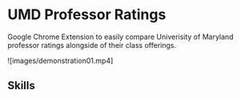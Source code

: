 # UMD Professor Ratings

Google Chrome Extension to easily compare Univerisity of Maryland professor
ratings alongside of their class offerings.

![images/demonstration01.mp4]

## Skills

